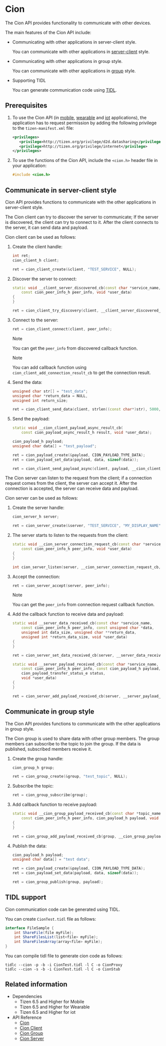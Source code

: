 # Cion

The Cion API provides functionality to communicate with other devices.

The main features of the Cion API include:

- Communicating with other applications in server-client style.

  You can communicate with other applications in [server-client](#server_client) style.

- Communicating with other applications in group style.

  You can communicate with other applications in [group](#group) style.

- Supporting TIDL

  You can generate communication code using [TIDL](#tidl).

## Prerequisites

1.  To use the Cion API (in [mobile](../../api/mobile/latest/group__CAPI__CION__MODULE.html), [wearable](../../api/wearable/latest/group__CAPI__CION__MODULE.html) and [iot](../../api/iot-headed/latest/group__CAPI__CION__MODULE.html) applications), the application has to request permission by adding the following privilege to the `tizen-manifest.xml` file:

    ```xml
    <privileges>
       <privilege>http://tizen.org/privilege/d2d.datasharing</privilege>
       <privilege>http://tizen.org/privilege/internet</privilege>
    </privileges>
    ```

2.  To use the functions of the Cion API, include the `<cion.h>` header file in your application:

    ```cpp
    #include <cion.h>
    ```

<a name="server_client"></a>
## Communicate in server-client style

Cion API provides functions to communicate with the other applications in server-client style.

The Cion client can try to discover the server to communicate; If the server is discovered, the client can try to connect to it.
After the client connects to the server, it can send data and payload.

Cion client can be used as follows:

1. Create the client handle:

    ```cpp
    int ret;
    cion_client_h client;

	ret = cion_client_create(&client, "TEST_SERVICE", NULL);
    ```

2. Discover the server to connect:

    ```cpp
    static void __client_server_discovered_cb(const char *service_name,
		const cion_peer_info_h peer_info, void *user_data)
    {
    }
    ```
    ```cpp
    ret = cion_client_try_discovery(client, __client_server_discovered_cb, NULL);
    ```

3. Connect to the server:

    ```cpp
    ret = cion_client_connect(client, peer_info);
    ```

    > [!NOTE]
    > You can get the `peer_info` from discovered callback function.

    > [!NOTE]
    > You can add callback function using `cion_client_add_connection_result_cb` to get the connection result.

4. Send the data:

    ```cpp
    unsigned char str[] = "test_data";
    unsigned char *return_data = NULL,
    unsigned int return_size;

    ret = cion_client_send_data(client, strlen((const char*)str), 5000, &return_data, &return_size);
    ```
5. Send the payload:

    ```cpp
    static void __cion_client_payload_async_result_cb(
        const cion_payload_async_result_h result, void *user_data);
    ```
    ```cpp
    cion_payload_h payload;
    unsigned char data[] = "test_payload";

    ret = cion_payload_create(&payload, CION_PAYLOAD_TYPE_DATA);
    ret = cion_payload_set_data(payload, data, sizeof(data));

    ret = cion_client_send_payload_async(client, payload, __cion_client_payload_async_result_cb, NULL);
    ```

The Cion server can listen to the request from the client; if a connection request comes from the client, the server can accept it.
After the connection is accepted, the server can receive data and payload.

Cion server can be used as follows:

1. Create the server handle:

    ```cpp
    cion_server_h server;

    ret = cion_server_create(&server, "TEST_SERVICE", "MY_DISPLAY_NAME", NULL);
    ```

2. The server starts to listen to the requests from the client:

    ```cpp
    static void __cion_server_connection_request_cb(const char *service_name,
        const cion_peer_info_h peer_info, void *user_data) 
    {
    }
    ```
    ```cpp
    int cion_server_listen(server, __cion_server_connection_request_cb, void *user_data);
    ```

3. Accept the connection:

    ```cpp
    ret = cion_server_accept(server, peer_info);
    ```

    > [!NOTE]
    > You can get the `peer_info` from connection request callback function.

4. Add the callback function to receive data and payload:

    ```cpp
    static void __server_data_received_cb(const char *service_name,
	    const cion_peer_info_h peer_info, const unsigned char *data,
		unsigned int data_size, unsigned char **return_data,
		unsigned int *return_data_size, void *user_data)
    {
    }
    ```
    ```cpp
    ret = cion_server_set_data_received_cb(server, __server_data_received_cb, NULL);
    ```

    ```cpp
    static void __server_payload_received_cb(const char *service_name,
		const cion_peer_info_h peer_info, const cion_payload_h payload,
		cion_payload_transfer_status_e status,
		void *user_data)
    {
    }
    ```
    ```cpp
    ret = cion_server_add_payload_received_cb(server, __server_payload_received_cb, NULL);
    ```

<a name="group"></a>
## Communicate in group style

The Cion API provides functions to communicate with the other applications in group style.

The Cion group is used to share data with other group members. The group members can subscribe to the topic to join the group.
If the data is published, subscribed members receive it.

1. Create the group handle:

    ```cpp
    cion_group_h group;

	ret = cion_group_create(&group, "test_topic", NULL);
    ```

2. Subscribe the topic:

    ```cpp
    ret = cion_group_subscribe(group);
    ```

3. Add callback function to receive payload:

    ```cpp
    static void __cion_group_payload_received_cb(const char *topic_name,
        const cion_peer_info_h peer_info, cion_payload_h payload, void *user_data)
    {
    }
    ```
    ```cpp
    ret = cion_group_add_payload_received_cb(group, __cion_group_payload_received_cb, NULL);
    ```

4. Publish the data:

    ```cpp
   	cion_payload_h payload;
	unsigned char data[] = "test data";

    ret = cion_payload_create(&payload, CION_PAYLOAD_TYPE_DATA);
    ret = cion_payload_set_data(payload, data, sizeof(data));

    ret = cion_group_publish(group, payload);
    ```


<a name="tidl"></a>
## TIDL support

Cion communication code can be generated using TIDL.

You can create `CionTest.tidl` file as follows:
```csharp
interface FileSample {
    int ShareFile(file myFile);
    int ShareFilesList(list<file> myFile);
    int ShareFilesArray(array<file> myFile);
}
```

You can compile tidl file to generate cion code as follows:
```
tidlc --cion -p -b -i CionTest.tidl -l C -o CionProxy
tidlc --cion -s -b -i CionTest.tidl -l C -o CionStub
```


## Related information
- Dependencies
  - Tizen 6.5 and Higher for Mobile
  - Tizen 6.5 and Higher for Wearable
  - Tizen 6.5 and Higher for iot
- API Reference
  - [Cion](../../api/common/latest/group__CAPI__CION__MODULE.html)
  - [Cion Client](../../api/common/latest/group__CAPI__CION__CLIENT__MODULE.html)
  - [Cion Group](../../api/common/latest/group__CAPI__CION__GROUP__MODULE.html)
  - [Cion Server](../../api/common/latest/group__CAPI__CION__SERVER__MODULE.html)
